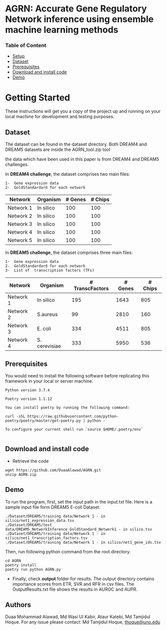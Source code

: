 #   AGRN: Accurate Gene Regulatory Network inference using ensemble machine learning methods 


### Table of Content

- [Setup](#getting-started)
- [Dataset](#Dataset)
- [Prerequisites](#Prerequisites)
- [Download and install code](#download-and-install-code)
- [Demo](#demo)

  
# Getting Started
 

These instructions will get you a copy of the project up and running on your local machine for development and testing purposes. 

 ## Dataset
The dataset can be found in the dataset directory. Both DREAM4 and DREAM5 datasets are inside the AGRN_tool.zip tool

the data which have been used in this paper is from DREAM4 and DREAM5 challenges.

In **DREAM4 challenge**, the dataset  comprises two main files:

    1-  Gene expression data
    2-  GoldStandardard for each network


|    Network    |    Organism      | # Genes | # Chips |
| ------------- | ---------------- | --------|---------|
|    Network 1  |   In silico      |   100   |   100   |
|    Network 2  |   In silico      |   100   |   100   |
|    Network 3  |   In silico      |   100   |   100   |
|    Network 4  |   In silico      |   100   |   100   |
|    Network 5  |   In silico      |   100   |   100   |








In **DREAM5 challenge**, the dataset  comprises three main files:

    1-  Gene expression data
    2-  GoldStandardard for each network
    3-  List of  transcription factors (TFs)


|    Network    |    Organism      | # TranscFactors  | # Genes | # Chips |
| ------------- | ---------------- | -----------------| --------|---------|
|    Network 1  |   In silico      |        195       |   1643  |   805   |
|    Network 2  |   S.aureus       |        99        |   2810  |   160   |
|    Network 3  |   E. coli        |        334       |   4511  |   805   |
|    Network 4  |   S. cerevisiae  |        333       |   5950  |   536   |


## Prerequisites

You would need to install the following software before replicating this framework in your local or server machine.

 ```
Python version 3.7.4

Poetry version 1.1.12

You can install poetry by running the following command:

curl -sSL https://raw.githubusercontent.com/python-poetry/poetry/master/get-poetry.py | python -

To configure your current shell run `source $HOME/.poetry/env`


```
  
## Download and install code

- Retrieve the code

```
wget https://github.com/DuaaAlawad/AGRN.git
unzip AGRN.zip

```

## Demo

To run the program, first, set the input path in the input.txt file. Here is a sample input file form DREAM5 E-coli Dataset.

```
./Dataset/DREAM5/training data/Network 1 - in silico/net1_expression_data.tsv
./Dataset/DREAM5/test data/DREAM5_NetworkInference_GoldStandard_Network1 - in silico.tsv
./Dataset/DREAM5/training data/Network 1 - in silico/net1_transcription_factors.tsv
./Dataset/DREAM5/training data/Network 1 - in silico/net1_gene_ids.tsv
```


Then, run following python command from the root directory.

```
cd AGRN
poetry install
poetry run python AGRN.py

```

- Finally, check **output** folder for results. The output directory contains importance scores from ETR, SVR and RFR in csv files. The OutputResults.txt file shows the results in AUROC and AUPR.


## Authors

Duaa Mohammad Alawad, Md Wasi Ul Kabir, Ataur Katebi, Md Tamjidul Hoque. For any issue please contact: Md Tamjidul Hoque, thoque@uno.edu 
